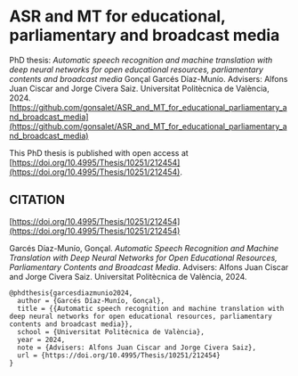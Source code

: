 # ASR and MT for educational, parliamentary and broadcast media
PhD thesis: *Automatic speech recognition and machine translation with deep neural networks for open educational resources, parliamentary contents and broadcast media*
Gonçal Garcés Díaz-Munío. Advisers: Alfons Juan Ciscar and Jorge Civera Saiz. Universitat Politècnica de València, 2024.
[https://github.com/gonsalet/ASR_and_MT_for_educational_parliamentary_and_broadcast_media](https://github.com/gonsalet/ASR_and_MT_for_educational_parliamentary_and_broadcast_media)

This PhD thesis is published with open access at [https://doi.org/10.4995/Thesis/10251/212454](https://doi.org/10.4995/Thesis/10251/212454).

CITATION
--------
[https://doi.org/10.4995/Thesis/10251/212454](https://doi.org/10.4995/Thesis/10251/212454)

Garcés Díaz-Munío, Gonçal. *Automatic Speech Recognition and Machine Translation with Deep Neural Networks for Open Educational Resources, Parliamentary Contents and Broadcast Media*. Advisers: Alfons Juan Ciscar and Jorge Civera Saiz. Universitat Politècnica de València, 2024.

```
@phdthesis{garcesdiazmunio2024,
  author = {Garcés Díaz-Munío, Gonçal},
  title = {{Automatic speech recognition and machine translation with deep neural networks for open educational resources, parliamentary contents and broadcast media}},
  school = {Universitat Politècnica de València},
  year = 2024,
  note = {Advisers: Alfons Juan Ciscar and Jorge Civera Saiz},
  url = {https://doi.org/10.4995/Thesis/10251/212454}
}
```

<!---
LICENCE
-------

*[Automatic speech recognition and machine translation with deep neural networks for open educational resources, parliamentary contents and broadcast media](https://github.com/gonsalet/ASR_and_MT_for_educational_parliamentary_and_broadcast_media)* © 2024 by [Gonçal Garcés Díaz-Munío](http://www.upv.es/ficha-personal/gogardia), [all rights reserved](https://rightsstatements.org/page/InC/1.0/).
-->
